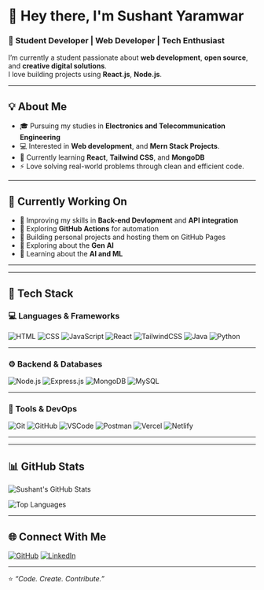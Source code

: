  # 👋 Hey there, I'm Sushant Yaramwar

### 🚀 Student Developer | Web Developer | Tech Enthusiast  

I’m currently a student passionate about **web development**, **open source**, and **creative digital solutions**.  
I love building projects using **React.js**, **Node.js**.

---

## 💡 About Me
- 🎓 Pursuing my studies in **Electronics and Telecommunication Engineering**  
- 💻 Interested in **Web development**, and **Mern Stack Projects**.  
- 🌱 Currently learning **React**, **Tailwind CSS**, and **MongoDB**
- ⚡ Love solving real-world problems through clean and efficient code.

---

## 🔭 Currently Working On
- 🔹 Improving my skills in **Back-end Devlopment** and **API integration**
- 🔹 Exploring **GitHub Actions** for automation
- 🔹 Building personal projects and hosting them on GitHub Pages
- 🔹 Exploring about the **Gen AI**
- 🔹 Learning about the **AI and  ML** 

---

---

## 🧰 Tech Stack

### 💻 Languages & Frameworks
![HTML](https://img.shields.io/badge/HTML5-E34F26?style=for-the-badge&logo=html5&logoColor=white)
![CSS](https://img.shields.io/badge/CSS3-1572B6?style=for-the-badge&logo=css3&logoColor=white)
![JavaScript](https://img.shields.io/badge/JavaScript-F7DF1E?style=for-the-badge&logo=javascript&logoColor=black)
![React](https://img.shields.io/badge/React-20232A?style=for-the-badge&logo=react&logoColor=61DAFB)
![TailwindCSS](https://img.shields.io/badge/TailwindCSS-38B2AC?style=for-the-badge&logo=tailwind-css&logoColor=white)
![Java](https://img.shields.io/badge/Java-007396?style=for-the-badge&logo=openjdk&logoColor=white)
![Python](https://img.shields.io/badge/Python-3776AB?style=for-the-badge&logo=python&logoColor=white)

---

### ⚙️ Backend & Databases
![Node.js](https://img.shields.io/badge/Node.js-339933?style=for-the-badge&logo=node.js&logoColor=white)
![Express.js](https://img.shields.io/badge/Express.js-000000?style=for-the-badge&logo=express&logoColor=white)
![MongoDB](https://img.shields.io/badge/MongoDB-4EA94B?style=for-the-badge&logo=mongodb&logoColor=white)
![MySQL](https://img.shields.io/badge/MySQL-005C84?style=for-the-badge&logo=mysql&logoColor=white)

---

### 🧠 Tools & DevOps
![Git](https://img.shields.io/badge/Git-F05032?style=for-the-badge&logo=git&logoColor=white)
![GitHub](https://img.shields.io/badge/GitHub-181717?style=for-the-badge&logo=github&logoColor=white)
![VSCode](https://img.shields.io/badge/VS_Code-0078D4?style=for-the-badge&logo=visual-studio-code&logoColor=white)
![Postman](https://img.shields.io/badge/Postman-FF6C37?style=for-the-badge&logo=postman&logoColor=white)
![Vercel](https://img.shields.io/badge/Vercel-000000?style=for-the-badge&logo=vercel&logoColor=white)
![Netlify](https://img.shields.io/badge/Netlify-00C7B7?style=for-the-badge&logo=netlify&logoColor=white)

---


---

## 📊 GitHub Stats
![Sushant's GitHub Stats](https://github-readme-stats.vercel.app/api?username=ssyaramwar&show_icons=true&theme=tokyonight)

![Top Languages](https://github-readme-stats.vercel.app/api/top-langs/?username=ssyaramwar&layout=compact&theme=tokyonight)

---

## 🌐 Connect With Me
[![GitHub](https://img.shields.io/badge/GitHub-000000?style=for-the-badge&logo=github&logoColor=white)](https://github.com/ssyaramwar)
[![LinkedIn](https://img.shields.io/badge/LinkedIn-blue?style=for-the-badge&logo=linkedin)](https://www.linkedin.com/in/sushant-yaramwar-660652297?utm_source=share&utm_campaign=share_via&utm_content=profile&utm_medium=android_app)
<!---[![Portfolio](https://img.shields.io/badge/Portfolio-000?style=for-the-badge&logo=vercel&logoColor=white)](your-portfolio-link)-->

---

⭐️ *“Code. Create. Contribute.”*  



